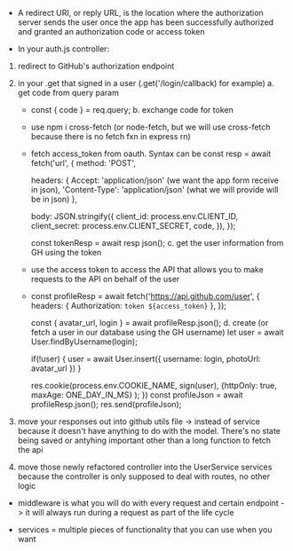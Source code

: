 - A redirect URI, or reply URL, is the location where the authorization server sends the user once the app has been successfully authorized and granted an authorization code or access token

- In your auth.js controller:

1. redirect to GitHub's authorization endpoint
2. in your .get that signed in a user (.get('/login/callback) for example)
   a. get code from query param

   - const { code } = req.query;
     b. exchange code for token
   - use npm i cross-fetch (or node-fetch, but we will use cross-fetch because there is no fetch fxn in express rn)
   - fetch access_token from oauth. Syntax can be const resp = await fetch('url', {
     method: 'POST',
       <!-- header will always be key value pair so it does not need to be stringified -->
     headers: {
     Accept: 'application/json' (we want the app form receive in json),
     'Content-Type': 'application/json' (what we will provide will be in json)
     },
       <!-- turn a javascript object into a string using JSON.stringify, body options are diverse so it has to be stringified -->
     body: JSON.stringify({
     client_id: process.env.CLIENT_ID,
     client_secret: process.env.CLIENT_SECRET,
     code,
     }),
     });
       <!-- here we await the fetch token, and after we receieve it, we will parse -->
     const tokenResp = await resp json();
     c. get the user information from GH using the token
   - use the access token to access the API that allows you to make requests to the API on behalf of the user
   - const profileResp = await fetch('https://api.github.com/user', {
     headers: {
     Authorization: `token ${access_token}`
     },
     });

     const { avatar_url, login } = await profileResp.json();
     d. create (or fetch a user in our database using the GH username)
     let user = await User.findByUsername(login);
     <!-- check if there is a user, if not then create a new one -->

     if(!user) {
     user = await User.insert({ username: login, photoUrl: avatar_url })
     }
     <!-- create the jwt =  -->
     <!-- httpOnly means you only want it on your server -->

     res.cookie(process.env.COOKIE_NAME, sign(user), {httpOnly: true, maxAge: ONE_DAY_IN_MS} );
     })
     const profileJson = await profileResp.json();
     res.send(profileJson);

3. move your responses out into github utils file -> instead of service because it doesn't have anything to do with the model. There's no state being saved or antyhing important other than a long function to fetch the api
4. move those newly refactored controller into the UserService services because the controller is only supposed to deal with routes, no other logic

- middleware is what you will do with every request and certain endpoint -> it will always run during a request as part of the life cycle

- services = multiple pieces of functionality that you can use when you want
